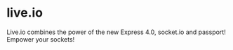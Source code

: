 # live.io
Live.io combines the power of the new Express 4.0, socket.io and passport! Empower your sockets!
